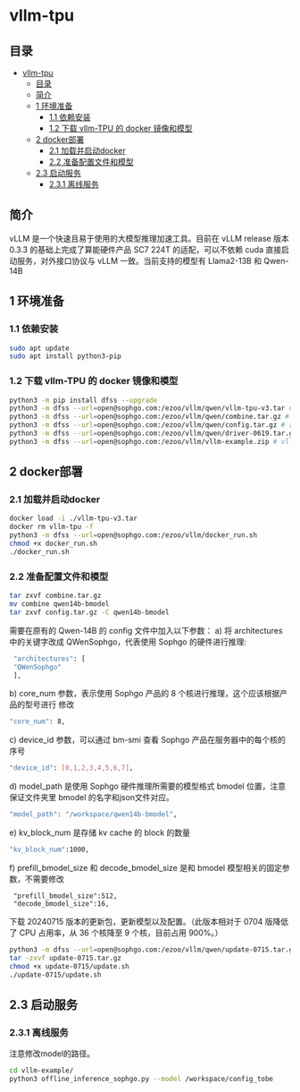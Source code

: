 # vllm-tpu

## 目录

- [vllm-tpu](#vllm-tpu)
  - [目录](#目录)
  - [简介](#简介)
  - [1 环境准备](#1-环境准备)
    - [1.1 依赖安装](#11-依赖安装)
    - [1.2 下载 vllm-TPU 的 docker 镜像和模型](#12-下载-vllm-tpu-的-docker-镜像和模型)
  - [2 docker部署](#2-docker部署)
    - [2.1 加载并启动docker](#21-加载并启动docker)
    - [2.2 准备配置文件和模型](#22-准备配置文件和模型)
  - [2.3 启动服务](#23-启动服务)
    - [2.3.1 离线服务](#231-离线服务)


## 简介
vLLM 是一个快速且易于使用的大模型推理加速工具。目前在 vLLM release 版本 0.3.3 的基础上完成了算能硬件产品 SC7 224T 的适配，可以不依赖 cuda 直接启动服务，对外接口协议与 vLLM 一致。当前支持的模型有 Llama2-13B 和 Qwen-14B

## 1 环境准备

### 1.1 依赖安装

```bash
sudo apt update 
sudo apt install python3-pip
```

### 1.2 下载 vllm-TPU 的 docker 镜像和模型

```bash
python3 -m pip install dfss --upgrade 
python3 -m dfss --url=open@sophgo.com:/ezoo/vllm/qwen/vllm-tpu-v3.tar # 镜像
python3 -m dfss --url=open@sophgo.com:/ezoo/vllm/qwen/combine.tar.gz # qwen2-14B bmodel，如果自己编译，可以不下
python3 -m dfss --url=open@sophgo.com:/ezoo/vllm/qwen/config.tar.gz # 配置文件，可以不下，仓库已经包含了
python3 -m dfss --url=open@sophgo.com:/ezoo/vllm/qwen/driver-0619.tar.gz # 驱动，必须更新
python3 -m dfss --url=open@sophgo.com:/ezoo/vllm/vllm-example.zip # vllm 示例代码，可以不下，使用本仓库代码
```

## 2 docker部署

### 2.1 加载并启动docker
```bash
docker load -i ./vllm-tpu-v3.tar
docker rm vllm-tpu -f 
python3 -m dfss --url=open@sophgo.com:/ezoo/vllm/docker_run.sh 
chmod +x docker_run.sh 
./docker_run.sh
```

### 2.2 准备配置文件和模型
```bash
tar zxvf combine.tar.gz 
mv combine qwen14b-bmodel 
tar zxvf config.tar.gz -C qwen14b-bmodel
```
需要在原有的 Qwen-14B 的 config 文件中加入以下参数：
a) 将 architectures 中的关键字改成 QWenSophgo，代表使用 Sophgo 的硬件进行推理:
```bash
 "architectures": [ 
 "QWenSophgo" 
 ],
 ```
b) core_num 参数，表示使用 Sophgo 产品的 8 个核进行推理，这个应该根据产品的型号进行
修改
```bash
"core_num": 8,
```

c) device_id 参数，可以通过 bm-smi 查看 Sophgo 产品在服务器中的每个核的序号
```bash
"device_id": [0,1,2,3,4,5,6,7], 
```
d) model_path 是使用 Sophgo 硬件推理所需要的模型格式 bmodel 位置，注意保证文件夹里 bmodel 的名字和json文件对应。
```bash
"model_path": "/workspace/qwen14b-bmodel", 
```
e) kv_block_num 是存储 kv cache 的 block 的数量
```bash
"kv_block_num":1000, 
```
f) prefill_bmodel_size 和 decode_bmodel_size 是和 bmodel 模型相关的固定参数，不需要修改
```
 "prefill_bmodel_size":512, 
 "decode_bmodel_size":16,
```

下载 20240715 版本的更新包，更新模型以及配置。（此版本相对于 0704 版降低了 CPU 占用率，从 36 个核降至 9 个核，目前占用 900%。）
```bash
python3 -m dfss --url=open@sophgo.com:/ezoo/vllm/qwen/update-0715.tar.gz 
tar -zxvf update-0715.tar.gz 
chmod +x update-0715/update.sh 
./update-0715/update.sh
```

## 2.3 启动服务
### 2.3.1 离线服务
注意修改model的路径。
```bash
cd vllm-example/
python3 offline_inference_sophgo.py --model /workspace/config_tobe
```